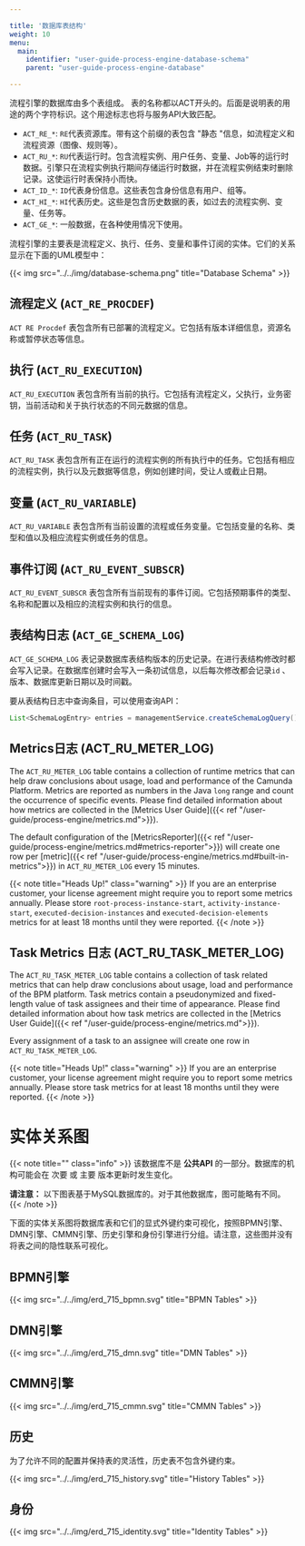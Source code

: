 ```yaml
---

title: '数据库表结构'
weight: 10
menu:
  main:
    identifier: "user-guide-process-engine-database-schema"
    parent: "user-guide-process-engine-database"

---
```


流程引擎的数据库由多个表组成。
表的名称都以ACT开头的。后面是说明表的用途的两个字符标识。这个用途标志也将与服务API大致匹配。

* `ACT_RE_*`: `RE`代表资源库。带有这个前缀的表包含 "静态 "信息，如流程定义和流程资源（图像、规则等）。
* `ACT_RU_*`: `RU`代表运行时。包含流程实例、用户任务、变量、Job等的运行时数据。引擎只在流程实例执行期间存储运行时数据，并在流程实例结束时删除记录。这使运行时表保持小而快。
* `ACT_ID_*`: `ID`代表身份信息。这些表包含身份信息有用户、组等。
* `ACT_HI_*`: `HI`代表历史。这些是包含历史数据的表，如过去的流程实例、变量、任务等。
* `ACT_GE_*`: 一般数据，在各种使用情况下使用。

流程引擎的主要表是流程定义、执行、任务、变量和事件订阅的实体。它们的关系显示在下面的UML模型中：

{{< img src="../../img/database-schema.png" title="Database Schema" >}}


## 流程定义 (`ACT_RE_PROCDEF`)

`ACT RE Procdef` 表包含所有已部署的流程定义。它包括有版本详细信息，资源名称或暂停状态等信息。


## 执行 (`ACT_RU_EXECUTION`)

`ACT_RU_EXECUTION` 表包含所有当前的执行。它包括有流程定义，父执行，业务密钥，当前活动和关于执行状态的不同元数据的信息。


## 任务 (`ACT_RU_TASK`)

`ACT_RU_TASK` 表包含所有正在运行的流程实例的所有执行中的任务。它包括有相应的流程实例，执行以及元数据等信息，例如创建时间，受让人或截止日期。


## 变量 (`ACT_RU_VARIABLE`)

`ACT_RU_VARIABLE` 表包含所有当前设置的流程或任务变量。它包括变量的名称、类型和值以及相应流程实例或任务的信息。


## 事件订阅 (`ACT_RU_EVENT_SUBSCR`)

`ACT_RU_EVENT_SUBSCR` 表包含所有当前现有的事件订阅。它包括预期事件的类型、名称和配置以及相应的流程实例和执行的信息。

## 表结构日志 (`ACT_GE_SCHEMA_LOG`)

`ACT_GE_SCHEMA_LOG` 表记录数据库表结构版本的历史记录。在进行表结构修改时都会写入记录。在数据库创建时会写入一条初试信息，以后每次修改都会记录`id` 、版本、数据库更新日期以及时间戳。

要从表结构日志中查询条目，可以使用查询API：
```java
List<SchemaLogEntry> entries = managementService.createSchemaLogQuery().list();
```

## Metrics日志 (ACT_RU_METER_LOG)

The `ACT_RU_METER_LOG` table contains a collection of runtime metrics that can help draw conclusions about usage, load and performance of the Camunda Platform. Metrics are reported as numbers in the Java `long` range and count the occurrence of specific events. Please find detailed information about how metrics are collected in the [Metrics User Guide]({{< ref "/user-guide/process-engine/metrics.md">}}).

The default configuration of the [MetricsReporter]({{< ref "/user-guide/process-engine/metrics.md#metrics-reporter">}}) will create one row per [metric]({{< ref "/user-guide/process-engine/metrics.md#built-in-metrics">}}) in `ACT_RU_METER_LOG` every 15 minutes.

{{< note title="Heads Up!" class="warning" >}}
If you are an enterprise customer, your license agreement might require you to report some metrics annually. Please store `root-process-instance-start`, `activity-instance-start`, `executed-decision-instances` and `executed-decision-elements` metrics for at least 18 months until they were reported.
{{< /note >}}

## Task Metrics 日志 (ACT_RU_TASK_METER_LOG)

The `ACT_RU_TASK_METER_LOG` table contains a collection of task related metrics that can help draw conclusions about usage, load and performance of the BPM platform. Task metrics contain a pseudonymized and fixed-length value of task assignees and their time of appearance. Please find detailed information about how task metrics are collected in the [Metrics User Guide]({{< ref "/user-guide/process-engine/metrics.md">}}).

Every assignment of a task to an assignee will create one row in `ACT_RU_TASK_METER_LOG`.

{{< note title="Heads Up!" class="warning" >}}
If you are an enterprise customer, your license agreement might require you to report some metrics annually. Please store task metrics for at least 18 months until they were reported.
{{< /note >}}

# 实体关系图

{{< note title="" class="info" >}}
  该数据库不是 **公共API** 的一部分。数据库的机构可能会在 次要 或 主要 版本更新时发生变化。

  **请注意：**
  以下图表基于MySQL数据库的。对于其他数据库，图可能略有不同。
{{< /note >}}


下面的实体关系图将数据库表和它们的显式外键约束可视化，按照BPMN引擎、DMN引擎、CMMN引擎、历史引擎和身份引擎进行分组。请注意，这些图并没有将表之间的隐性联系可视化。


## BPMN引擎

{{< img src="../../img/erd_715_bpmn.svg" title="BPMN Tables" >}}


## DMN引擎

{{< img src="../../img/erd_715_dmn.svg" title="DMN Tables" >}}


## CMMN引擎

{{< img src="../../img/erd_715_cmmn.svg" title="CMMN Tables" >}}


## 历史

为了允许不同的配置并保持表的灵活性，历史表不包含外键约束。

{{< img src="../../img/erd_715_history.svg" title="History Tables" >}}


## 身份

{{< img src="../../img/erd_715_identity.svg" title="Identity Tables" >}}